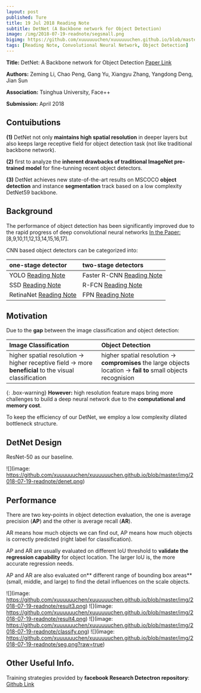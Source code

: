 ```yaml
---
layout: post
published: Ture
title: 19 Jul 2018 Reading Note
subtitle: DetNet (A Backbone network for Object Detection)
image: /img/2018-07-19-readnote/segsmall.png
bigimg: https://github.com/xuuuuuuchen/xuuuuuuchen.github.io/blob/master/img/2018-07-19-readnote/denet.png
tags: [Reading Note, Convolutional Neural Network, Object Detection]
---
```


**Title:** DetNet: A Backbone network for Object Detection [Paper Link](https://arxiv.org/abs/1804.06215)

**Authors:** Zeming Li, Chao Peng, Gang Yu, Xiangyu Zhang, Yangdong Deng, Jian Sun

**Association:** Tsinghua University, Face++

**Submission:** April 2018


## Contuibutions

**(1)** DetNet not only **maintains high spatial resolution** in deeper layers but also keeps large receptive field for object detection task (not like traditional backbone network).

**(2)** first to analyze the **inherent drawbacks of traditional ImageNet pre-trained model** for fine-tunning recent object detectors.

**(3)** DetNet achieves new state-of-the-art results on MSCOCO **object detection** and instance **segmentation** track based on a low complexity DetNet59 backbone.

## Background

The performance of object detection has been significantly improved due to the rapid progress of deep convolutional neural networks [ In the Paper: ](https://arxiv.org/abs/1804.06215)[8,9,10,11,12,13,14,15,16,17].

CNN based object detectors can be categorized into:

| one-stage detector | two-stage detectors |
| :------ |:--- | 
| YOLO [Reading Note](https://xuuuuuuchen.github.io/2018-07-19-readnote/) | Faster R-CNN [Reading Note](https://xuuuuuuchen.github.io/2018-07-19-readnote/)| 
| SSD [Reading Note](https://xuuuuuuchen.github.io/2018-07-19-readnote/) | R-FCN [Reading Note](https://xuuuuuuchen.github.io/2018-07-19-readnote/)| 
| RetinaNet [Reading Note](https://xuuuuuuchen.github.io/2018-07-19-readnote/) | FPN [Reading Note](https://xuuuuuuchen.github.io/2018-07-19-readnote/)| 


## Motivation

Due to the **gap** between the image classification and object detection:

| Image Classification | Object Detection |
| :------ |:--- | 
| higher spatial resolution -> higher receptive field -> more **beneficial** to the visual classification | higher spatial resolution -> **compromises** the large objects location -> **fail to** small objects recognision| 

{: .box-warning}
**However:** high resolution feature maps bring more challenges to build a deep neural network due to the **computational and memory cost**.

To keep the efficiency of our DetNet, we employ a low complexity dilated bottleneck structure. 


## DetNet Design

ResNet-50 as our baseline.

![](image: https://github.com/xuuuuuuchen/xuuuuuuchen.github.io/blob/master/img/2018-07-19-readnote/denet.png)

## Performance

There are two key-points in object detection evaluation, the one is average precision (**AP**) and the other is average recall (**AR**). 

AR means how much objects we can find out, 
AP means how much objects is correctly predicted (right label for classification). 

AP and AR are usually evaluated on different IoU threshold to **validate the regression capability** for object location. The larger IoU is, the more accurate regression needs. 

AP and AR are also evaluated on** different range of bounding box areas** (small, middle, and large) to find the detail influences on the scale objects.

![](image: https://github.com/xuuuuuuchen/xuuuuuuchen.github.io/blob/master/img/2018-07-19-readnote/result3.png) 
![](image: https://github.com/xuuuuuuchen/xuuuuuuchen.github.io/blob/master/img/2018-07-19-readnote/result4.png) 
![](image: https://github.com/xuuuuuuchen/xuuuuuuchen.github.io/blob/master/img/2018-07-19-readnote/classify.png) 
![](image: https://github.com/xuuuuuuchen/xuuuuuuchen.github.io/blob/master/img/2018-07-19-readnote/seg.png?raw=true) 

## Other Useful Info.

Training strategies provided by **facebook Research Detectron repository**: [Github Link]( https://github.com/facebookresearch/Detectron)





